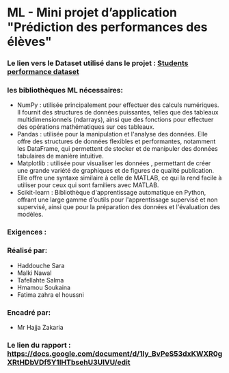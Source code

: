# ML - Mini projet d’application "Prédiction des performances des élèves"

### Le lien vers le Dataset utilisé dans le projet : [Students performance dataset](https://www.kaggle.com/datasets/bhavikjikadara/student-study-performance)


### les bibliothèques ML nécessaires:
- NumPy : utilisée principalement pour effectuer des calculs numériques. Il fournit des structures de données puissantes, telles que des tableaux multidimensionnels (ndarrays), ainsi que des fonctions pour effectuer des opérations mathématiques sur ces tableaux.
- Pandas : utilisée pour la manipulation et l'analyse des données. Elle offre des structures de données flexibles et performantes, notamment les DataFrame, qui permettent de stocker et de manipuler des données tabulaires de manière intuitive.
- Matplotlib : utilisée pour visualiser les données , permettant de créer une grande variété de graphiques et de figures de qualité publication. Elle offre une syntaxe similaire à celle de MATLAB, ce qui la rend facile à utiliser pour ceux qui sont familiers avec MATLAB.
- Scikit-learn : Bibliothèque d'apprentissage automatique en Python, offrant une large gamme d'outils pour l'apprentissage supervisé et non supervisé, ainsi que pour la préparation des données et l'évaluation des modèles.
### Exigences :

### Réalisé par:
- Haddouche Sara
- Malki Nawal
- Tafellahte Salma
- Hmamou Soukaina
- Fatima zahra el houssni

### Encadré par:
- Mr Hajja Zakaria

### Le lien du rapport : https://docs.google.com/document/d/1Iy_BvPeS53dxKWXR0gXRtHDbVDf5Y1lHTbsehU3UIVU/edit


